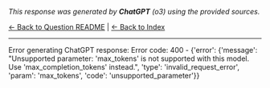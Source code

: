<!-- 
Generated by: chatgpt
Model: o3
Prompt type: sources
Generated at: 2025-06-07T16:06:48.932567
-->

*This response was generated by **ChatGPT** (o3) using the provided sources.*

[← Back to Question README](README.md) | [← Back to Index](../README.md)

---

Error generating ChatGPT response: Error code: 400 - {'error': {'message': "Unsupported parameter: 'max_tokens' is not supported with this model. Use 'max_completion_tokens' instead.", 'type': 'invalid_request_error', 'param': 'max_tokens', 'code': 'unsupported_parameter'}}